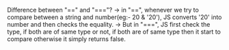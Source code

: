 Difference between "==" and "==="?
-> in "==", whenever we try to compare between a string and number(eg:- 20 & '20'), JS converts '20' into number and then checks the equality.
-> But in "===", JS first check the type, if both are of same type or not, if both are of same type then it start to compare otherwise it simply returns false.